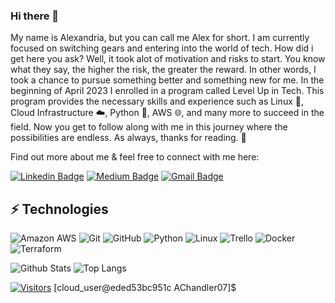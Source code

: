 ### Hi there 👋

My name is Alexandria, but you can call me Alex for short. I am currently focused on switching gears and entering into the world of tech. How did i get here you ask? Well, it took alot of motivation and risks to start. You know what they say, the higher the risk, the greater the reward. In other words, I took a chance to pursue something better and something new for me. In the beginning of April 2023 I enrolled in a program called Level Up in Tech. This program provides the necessary skills and experience such as Linux 🐧, Cloud Infrastructure ☁️, Python 🐍, AWS 🌐, and many more to succeed in the field. Now you get to follow along with me in this journey where the possibilities are endless. As always, thanks for reading. 🥰

Find out more about me & feel free to connect with me here:

<!-- Replace the fields below with the information requested. Remember to remove the encapsulating <> characters. For spaces in names, use %20 (e.g. Broadus%20Palmer) -->

[![Linkedin Badge](https://img.shields.io/badge/-Alexandria%20Chandler-blue?style=flat-square&logo=Linkedin&logoColor=white&link=https://www.linkedin.com/in/alexandria-chandler-6792a6240)](https://www.linkedin.com/in/alexandria-chandler-6792a6240)
[![Medium Badge](https://img.shields.io/badge/Alexandria%20Chandler-12100E?style=flat-square&logo=medium&logoColor=white&link=https://medium.com/@alexandriachandler/)](https://medium.com/@alexandriachandler/)
[![Gmail Badge](https://img.shields.io/badge/-alexandriachan127@gmail.com-c14438?style=flat-square&logo=Gmail&logoColor=white&link=mailto:alexandriachan127@gmail.com)](mailto:alexandriachan127@gmail.com)

## ⚡ Technologies

<!-- Check out the Badges folder for more badges -->

![Amazon AWS](https://img.shields.io/badge/Amazon%20AWS-232F3E?style=flat-square&logo=amazon-aws)
![Git](https://img.shields.io/badge/-Git-black?style=flat-square&logo=git)
![GitHub](https://img.shields.io/badge/-GitHub-181717?style=flat-square&logo=github)
![Python](https://img.shields.io/badge/-Python-black?style=flat-square&logo=Python)
![Linux](https://img.shields.io/badge/Linux-FCC624?style=flat-square&logo=linux&logoColor=black)
![Trello](https://img.shields.io/badge/Trello-%23026AA7.svg?style=flat-square&logo=Trello&logoColor=white)
![Docker](https://img.shields.io/badge/docker-%230db7ed.svg?style=for-the-badge&logo=docker&logoColor=white)
![Terraform](https://img.shields.io/badge/terraform-%235835CC.svg?style=for-the-badge&logo=terraform&logoColor=white)

<!-- Replace the fields below with the information requested. Remember to remove the encapsulating <> characters. -->

![Github Stats](https://github-readme-stats.vercel.app/api?username=AChandler07&count_private=true&show_icons=true&include_all_commits=true)
![Top Langs](https://github-readme-stats.vercel.app/api/top-langs/?username=AChandler07&hide=TeX&layout=compact)


[![Visitors](https://api.visitorbadge.io/api/visitors?path=AChandler07%2FAChandler07&label=VISITORS&countColor=%23263759)](https://visitorbadge.io/status?path=AChndler07%2FAChandler07)
[cloud_user@eded53bc951c AChandler07]$
